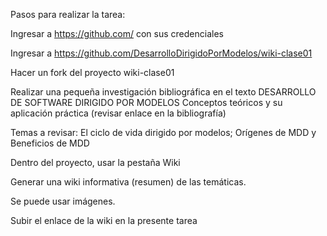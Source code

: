 Pasos para realizar la tarea:

Ingresar a https://github.com/ con sus credenciales

Ingresar a https://github.com/DesarrolloDirigidoPorModelos/wiki-clase01

Hacer un fork del proyecto wiki-clase01

Realizar una pequeña investigación bibliográfica en el texto DESARROLLO DE SOFTWARE DIRIGIDO POR MODELOS Conceptos teóricos y su aplicación práctica (revisar enlace en la bibliografía)

Temas a revisar: El ciclo de vida dirigido por modelos; Orígenes de MDD y Beneficios de MDD

Dentro del proyecto, usar la pestaña Wiki

Generar una wiki informativa (resumen) de las temáticas.

Se puede usar imágenes.

Subir el enlace de la wiki en la presente tarea
